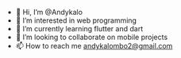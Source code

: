 - 👋 Hi, I’m @Andykalo
- 👀 I’m interested in web programming 
- 🌱 I’m currently learning flutter and dart
- 💞️ I’m looking to collaborate on mobile projects 
- 📫 How to reach me andykalombo2@gmail.com

<!---
Andykalo/Andykalo is a ✨ special ✨ repository because its `README.md` (this file) appears on your GitHub profile.
You can click the Preview link to take a look at your changes.
--->
